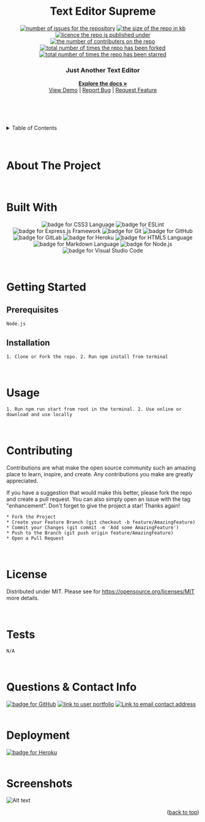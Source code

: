 
  <h1 align="center">Text Editor Supreme</h1>

  <p align="center">
  <a href="https://github.com/patricktheodore/text-editor-supreme/issues"><img alt="number of issues for the repository" src="https://img.shields.io/github/issues/patricktheodore/text-editor-supreme?color=red&label=Issues&style=for-the-badge" target="_blank" /></a>
  <a href="https://github.com/patricktheodore/text-editor-supreme"><img alt="the size of the repo in kb" src="https://img.shields.io/github/repo-size/patricktheodore/text-editor-supreme?color=orange&label=Repo-Size&style=for-the-badge" target="_blank" /></a>
  <a href="https://opensource.org/licenses/MIT"><img alt="licence the repo is published under" src="https://img.shields.io/badge/License-MIT-yellow?style=for-the-badge" target="_blank" /></a>
  <a href="https://github.com/patricktheodore/text-editor-supreme/graphs/contributers"><img alt="the number of contributers on the repo" src="https://img.shields.io/github/contributors/patricktheodore/text-editor-supreme?color=brightgreen&label=Contributors&style=for-the-badge" target="_blank" /></a>
  <a href="https://github.com/patricktheodore/text-editor-supreme/network/members"><img alt="total number of times the repo has been forked" src="https://img.shields.io/github/forks/patricktheodore/text-editor-supreme?color=blue&label=Forks&style=for-the-badge" target="_blank" /></a>
  <a href="https://github.com/patricktheodore/text-editor-supreme/stargazers"><img alt="total number of times the repo has been starred" src="https://img.shields.io/github/stars/patricktheodore/text-editor-supreme?color=blueviolet&label=Stars&style=for-the-badge" target="_blank" /></a>
  </p>

  <div align="center">
    <p>
      <h3>Just Another Text Editor</h3>
      <a href="https://github.com/patricktheodore/text-editor-supreme"><strong>Explore the docs »</strong></a>
      <br />
      <a href="https://thawing-reef-26809.herokuapp.com/">View Demo</a>
       | 
      <a href="https://github.com/patricktheodore/text-editor-supreme/issues">Report Bug</a>
       | 
      <a href="https://github.com/patricktheodore/text-editor-supreme/issues">Request Feature</a>
    </p>
  </div>

  <br>
  <br>
  
  

  <br />
  <br />
  
  <!-- TABLE OF CONTENTS -->
  <details>
    <summary>Table of Contents</summary>
    <ul>
      <li>
        <a href="#about-the-project">About The Project</a>
        <ul>
          <li><a href="#built-with">Built With</a></li>
        </ul>
      </li>
      <li>
        <a href="#getting-started">Getting Started</a>
        <ul>
          <li><a href="#prerequisites">Prerequisites</a></li>
          <li><a href="#installation">Installation</a></li>
        </ul>
      </li>
      <li><a href="#usage">Usage</a></li>
      <li><a href="#contributing">Contributing</a></li>
      <li><a href="#license">License</a></li>
      <li><a href="#contact">Contact</a></li>
      <li><a href="#acknowledgments">Acknowledgments</a></li>
    </ul>
  </details>

  <br />
  <br />
  
  
  
  <!-- ABOUT THE PROJECT -->
  # About The Project
  

  </br> 

  # Built With
  <p align="center">
  <a><img alt="badge for CSS3 Language" src="https://img.shields.io/badge/css3-%231572B6.svg?style=for-the-badge&logo=css3&logoColor=white" target="_blank" /></a>
<a><img alt="badge for ESLint" src="https://img.shields.io/badge/ESLint-4B3263?style=for-the-badge&logo=eslint&logoColor=white" target="_blank" /></a>
<a><img alt="badge for Express.js Framework" src="https://img.shields.io/badge/express.js-%23404d59.svg?style=for-the-badge&logo=express&logoColor=%2361DAFB" target="_blank" /></a>
<a><img alt="badge for Git" src="https://img.shields.io/badge/git-%23F05033.svg?style=for-the-badge&logo=git&logoColor=white" target="_blank" /></a>
<a><img alt="badge for GitHub" src="https://img.shields.io/badge/github-%23121011.svg?style=for-the-badge&logo=github&logoColor=white" target="_blank" /></a>
<a><img alt="badge for GitLab" src="https://img.shields.io/badge/gitlab-%23181717.svg?style=for-the-badge&logo=gitlab&logoColor=white" target="_blank" /></a>
<a><img alt="badge for Heroku" src="https://img.shields.io/badge/heroku-%23430098.svg?style=for-the-badge&logo=heroku&logoColor=white" target="_blank" /></a>
<a><img alt="badge for HTML5 Language" src="https://img.shields.io/badge/html5-%23E34F26.svg?style=for-the-badge&logo=html5&logoColor=white" target="_blank" /></a>
<a><img alt="badge for Markdown Language" src="https://img.shields.io/badge/markdown-%23000000.svg?style=for-the-badge&logo=markdown&logoColor=white" target="_blank" /></a>
<a><img alt="badge for Node.js" src="https://img.shields.io/badge/node.js-6DA55F?style=for-the-badge&logo=node.js&logoColor=white" target="_blank" /></a>
<a><img alt="badge for Visual Studio Code" src="https://img.shields.io/badge/Visual%20Studio%20Code-0078d7.svg?style=for-the-badge&logo=visual-studio-code&logoColor=white" target="_blank" /></a>


  </p>

  
  </br>
  
  <!-- GETTING STARTED -->
  # Getting Started
  
  ## Prerequisites
    Node.js
  
  ## Installation
    1. Clone or Fork the repo. 2. Run npm install from terminal

  <br>

  <!-- USAGE EXAMPLES -->
  # Usage
    1. Run npm run start from root in the terminal. 2. Use online or download and use locally 
  
  <br>

  <!-- CONTRIBUTING -->
  # Contributing
  Contributions are what make the open source community such an amazing place to learn, inspire, and create. Any contributions you make are greatly appreciated.
    
  If you have a suggestion that would make this better, please fork the repo and create a pull request. You can also simply open an issue with the tag "enhancement". Don't forget to give the project a star! Thanks again!
    
    * Fork the Project
    * Create your Feature Branch (git checkout -b feature/AmazingFeature)
    * Commit your Changes (git commit -m 'Add some AmazingFeature')
    * Push to the Branch (git push origin feature/AmazingFeature)
    * Open a Pull Request
  
  <br>

  <!-- LICENSE -->
  # License
  Distributed under MIT. Please see for https://opensource.org/licenses/MIT more details. 

  <br>

  <!-- TEST -->
  # Tests
    N/A
  
  <br>

  <!-- QUESTIONS & CONTACT -->
  # Questions & Contact Info
  <a href="https://github.com/patricktheodore"><img alt="badge for GitHub" src="https://img.shields.io/badge/github-%23121011.svg?style=for-the-badge&logo=github&logoColor=white" target="_blank" /></a>
  <a href=""><img alt="link to user portfolio" src="https://img.shields.io/static/v1?label=PORTFOLIO&message=patricktheodore&color=green&style=for-the-badge" target="_blank" /></a>
  <a href="mailto:patricktheodoresara@gmail.com"><img alt="Link to email contact address" src="https://img.shields.io/badge/Gmail-D14836?style=for-the-badge&logo=gmail&logoColor=white"/></a>
  <br>
  </br>
  
  <!-- ACKNOWLEDGMENTS -->
  # Deployment 
  <a href="https://thawing-reef-26809.herokuapp.com/"><img alt="badge for Heroku" src="https://img.shields.io/badge/heroku-%23430098.svg?style=for-the-badge&logo=heroku&logoColor=white"/></a>
  <br>
  </br>

  # Screenshots 
  ![Alt text](/relative/path/to/img.jpg?raw=true "Optional Title")

  
  <p align="right">(<a href="#top">back to top</a>)</p>  
